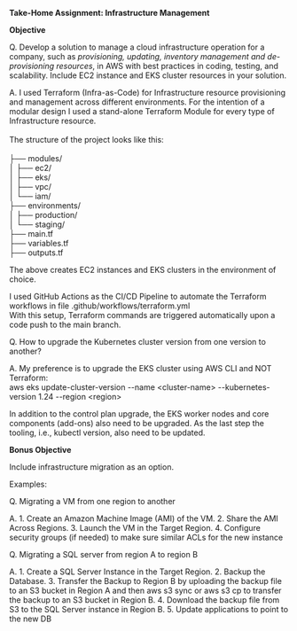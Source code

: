 **Take-Home Assignment: Infrastructure Management**

**Objective**

Q. Develop a solution to manage a cloud infrastructure operation for a company, such as _provisioning, updating, inventory management and de-provisioning resources_, in AWS with best practices in coding, testing, and scalability. Include EC2 instance and EKS cluster resources in your solution.

A. I used Terraform (Infra-as-Code) for Infrastructure resource provisioning and management across different environments. For the intention of a modular design I used a stand-alone Terraform Module for every type of Infrastructure resource.  
    <br/>The structure of the project looks like this:  
    <br/>├── modules/  
    │ ├── ec2/  
    │ ├── eks/  
    │ ├── vpc/  
    │ └── iam/  
    ├── environments/  
    │ ├── production/  
    │ └── staging/  
    ├── main.tf  
    ├── variables.tf  
    ├── outputs.tf

The above creates EC2 instances and EKS clusters in the environment of choice.

I used GitHub Actions as the CI/CD Pipeline to automate the Terraform workflows in file .github/workflows/terraform.yml  
With this setup, Terraform commands are triggered automatically upon a code push to the main branch.

Q. How to upgrade the Kubernetes cluster version from one version to another?

A. My preference is to upgrade the EKS cluster using AWS CLI and NOT Terraform:  
    aws eks update-cluster-version --name &lt;cluster-name&gt; --kubernetes-version 1.24 --region &lt;region&gt;

In addition to the control plan upgrade, the EKS worker nodes and core components (add-ons) also need to be upgraded. As the last step the tooling, i.e., kubectl version, also need to be updated.

**Bonus Objective**

Include infrastructure migration as an option.

Examples:

Q. Migrating a VM from one region to another

A. 1\. Create an Amazon Machine Image (AMI) of the VM. 2. Share the AMI Across Regions. 3. Launch the VM in the Target Region. 4. Configure security groups (if needed) to make sure similar ACLs for the new instance  

Q. Migrating a SQL server from region A to region B

A. 1\. Create a SQL Server Instance in the Target Region. 2. Backup the Database. 3. Transfer the Backup to Region B by uploading the backup file to an S3 bucket in Region A and then aws s3 sync or aws s3 cp to transfer the backup to an S3 bucket in Region B. 4. Download the backup file from S3 to the SQL Server instance in Region B. 5. Update applications to point to the new DB

